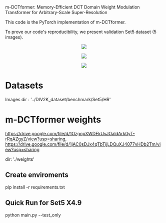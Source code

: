 
#
m-DCTformer: Memory-Efficient DCT Domain Weight Modulation Transformer for Arbitrary-Scale Super-Resolution

This code is the PyTorch implementation of m-DCTformer.

To prove our code's reproducibility, we present validation Set5 dataset (5 images).



<p align="center">
  <img src="https://github.com/alsgur0720/m-DCTformer/assets/81404542/d95079cb-a669-466d-a7c4-819b39d281f5.jpg">
</p>

<p align="center">
  <img src="https://github.com/alsgur0720/m-DCTformer/assets/81404542/c6560d72-e14f-4ab9-b6ae-f947865a702d.jpg">
</p>

<p align="center">
  <img src="https://github.com/alsgur0720/m-DCTformer/assets/81404542/1a317e8c-e8fd-4518-9770-1f84ec9962de.jpg">
</p>



# Datasets

Images dir : '../DIV2K_dataset/benchmark/Set5/HR'


# m-DCTformer weights
https://drive.google.com/file/d/1OzgnpXWDEkUvJOaldArk0yT-rRqAZgyZ/view?usp=sharing, https://drive.google.com/file/d/1jAC0sDJx4qTbTijLDQuXJ4077vHDb2Tm/view?usp=sharing



dir:
'./weights'

## Create enviroments
pip install -r requirements.txt

## Quick Run for Set5 X4.9
python main.py --test_only
